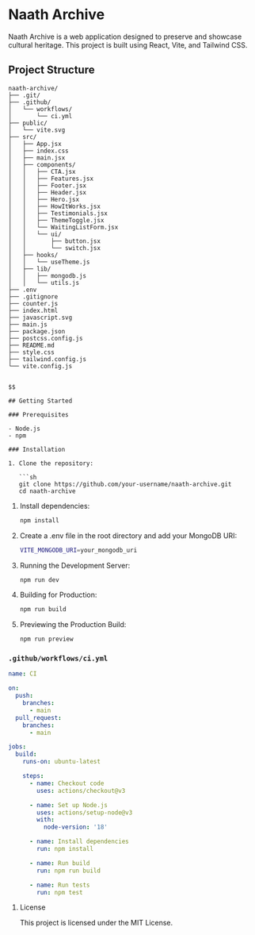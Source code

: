 # Naath Archive

Naath Archive is a web application designed to preserve and showcase cultural heritage. This project is built using React, Vite, and Tailwind CSS.

## Project Structure

```plaintext
naath-archive/
├── .git/
├── .github/
│   └── workflows/
│       └── ci.yml
├── public/
│   └── vite.svg
├── src/
│   ├── App.jsx
│   ├── index.css
│   ├── main.jsx
│   ├── components/
│   │   ├── CTA.jsx
│   │   ├── Features.jsx
│   │   ├── Footer.jsx
│   │   ├── Header.jsx
│   │   ├── Hero.jsx
│   │   ├── HowItWorks.jsx
│   │   ├── Testimonials.jsx
│   │   ├── ThemeToggle.jsx
│   │   └── WaitingListForm.jsx
│   │   └── ui/
│   │       ├── button.jsx
│   │       └── switch.jsx
│   ├── hooks/
│   │   └── useTheme.js
│   ├── lib/
│   │   ├── mongodb.js
│   │   └── utils.js
├── .env
├── .gitignore
├── counter.js
├── index.html
├── javascript.svg
├── main.js
├── package.json
├── postcss.config.js
├── README.md
├── style.css
├── tailwind.config.js
└── vite.config.js


$$

## Getting Started

### Prerequisites

- Node.js
- npm

### Installation

1. Clone the repository:

   ```sh
   git clone https://github.com/your-username/naath-archive.git
   cd naath-archive
   ```

1. Install dependencies:

   ```sh
   npm install
   ```

2. Create a .env file in the root directory and add your MongoDB URI:

   ```sh
   VITE_MONGODB_URI=your_mongodb_uri
   ```

3. Running the Development Server:

   ```sh
   npm run dev
   ```

4. Building for Production:

   ```sh
   npm run build
   ```

5. Previewing the Production Build:

   ```sh
   npm run preview
   ```

### `.github/workflows/ci.yml`

```yaml
name: CI

on:
  push:
    branches:
      - main
  pull_request:
    branches:
      - main

jobs:
  build:
    runs-on: ubuntu-latest

    steps:
      - name: Checkout code
        uses: actions/checkout@v3

      - name: Set up Node.js
        uses: actions/setup-node@v3
        with:
          node-version: '18'

      - name: Install dependencies
        run: npm install

      - name: Run build
        run: npm run build

      - name: Run tests
        run: npm test
```

1. License

    This project is licensed under the MIT License.
